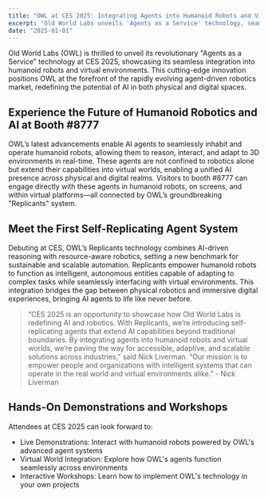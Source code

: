 ```yaml
---
title: "OWL at CES 2025: Integrating Agents into Humanoid Robots and Virtual Worlds"
excerpt: "Old World Labs unveils 'Agents as a Service' technology, seamlessly integrating AI agents into humanoid robots and virtual environments through our groundbreaking 'Replicants' system."
date: "2025-01-01"
---
```


Old World Labs (OWL) is thrilled to unveil its revolutionary "Agents as a Service" technology at CES 2025, showcasing its seamless integration into humanoid robots and virtual environments. This cutting-edge innovation positions OWL at the forefront of the rapidly evolving agent-driven robotics market, redefining the potential of AI in both physical and digital spaces.

## Experience the Future of Humanoid Robotics and AI at Booth #8777

OWL’s latest advancements enable AI agents to seamlessly inhabit and operate humanoid robots, allowing them to reason, interact, and adapt to 3D environments in real-time. These agents are not confined to robotics alone but extend their capabilities into virtual worlds, enabling a unified AI presence across physical and digital realms. Visitors to booth #8777 can engage directly with these agents in humanoid robots, on screens, and within virtual platforms—all connected by OWL’s groundbreaking "Replicants" system.

## Meet the First Self-Replicating Agent System

Debuting at CES, OWL’s Replicants technology combines AI-driven reasoning with resource-aware robotics, setting a new benchmark for sustainable and scalable automation. Replicants empower humanoid robots to function as intelligent, autonomous entities capable of adapting to complex tasks while seamlessly interfacing with virtual environments. This integration bridges the gap between physical robotics and immersive digital experiences, bringing AI agents to life like never before.

> “CES 2025 is an opportunity to showcase how Old World Labs is redefining AI and robotics. With Replicants, we’re introducing self-replicating agents that extend AI capabilities beyond traditional boundaries. By integrating agents into humanoid robots and virtual worlds, we’re paving the way for accessible, adaptive, and scalable solutions across industries,” said Nick Liverman. “Our mission is to empower people and organizations with intelligent systems that can operate in the real world and virtual environments alike.” - Nick Liverman

## Hands-On Demonstrations and Workshops

Attendees at CES 2025 can look forward to:

- Live Demonstrations: Interact with humanoid robots powered by OWL's advanced agent systems
- Virtual World Integration: Explore how OWL's agents function seamlessly across environments
- Interactive Workshops: Learn how to implement OWL's technology in your own projects
